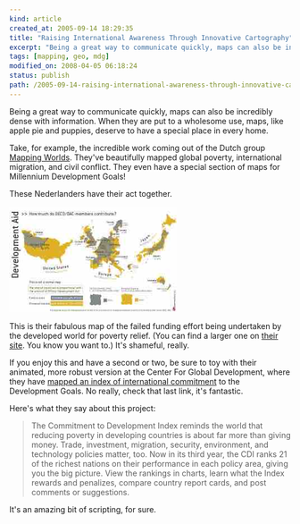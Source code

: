 ```yaml
--- 
kind: article
created_at: 2005-09-14 18:29:35
title: "Raising International Awareness Through Innovative Cartography"
excerpt: "Being a great way to communicate quickly, maps can also be incredibly dense with information. When they are put to a wholesome use, maps, like apple pie and puppies, deserve to have a special place in every home."
tags: [mapping, geo, mdg]
modified_on: 2008-04-05 06:18:24
status: publish 
path: /2005-09-14-raising-international-awareness-through-innovative-cartography
---
```


Being a great way to communicate quickly, maps can also be incredibly dense with information.  When they are put to a wholesome use, maps, like apple pie and puppies, deserve to have a special place in every home.

Take, for example, the incredible work coming out of the Dutch group <a href="http://www.mappingworlds.nl/">Mapping Worlds</a>. They've beautifully mapped global poverty, international migration, and civil conflict. They even have a special section of maps for Millennium Development Goals!  

These Nederlanders have their act together. 

<img alt="oda_june2005.jpg" src="/images/oda_june2005.jpg" />

This is their fabulous map of the failed funding effort being undertaken by the developed world for poverty relief. (You can find a larger one on <a href="http://www.mappingworlds.nl/">their site</a>. You know you want to.) It's shameful, really. 


If you enjoy this and have a second or two, be sure to toy with their animated, more robust version at the Center For Global Development, where they have <a href="http://www.cgdev.org/section/initiatives/_active/cdi/_maps/">mapped an index of international commitment</a> to the Development Goals. No really, check that last link, it's fantastic. 

Here's what they say about this project: <blockquote class="large"> The Commitment to Development Index reminds the world that reducing poverty in developing countries is about far more than giving money. Trade, investment, migration, security, environment, and technology policies matter, too. Now in its third year, the CDI ranks 21 of the richest nations on their performance in each policy area, giving you the big picture. View the rankings in charts, learn what the Index rewards and penalizes, compare country report cards, and post comments or suggestions.</blockquote> 

It's an amazing bit of scripting, for sure.